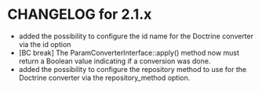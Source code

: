 CHANGELOG for 2.1.x
===================

 * added the possibility to configure the id name for the Doctrine converter via the id option
 * [BC break] The ParamConverterInterface::apply() method now must return a
   Boolean value indicating if a conversion was done.
 * added the possibility to configure the repository method to use for the
   Doctrine converter via the repository_method option.